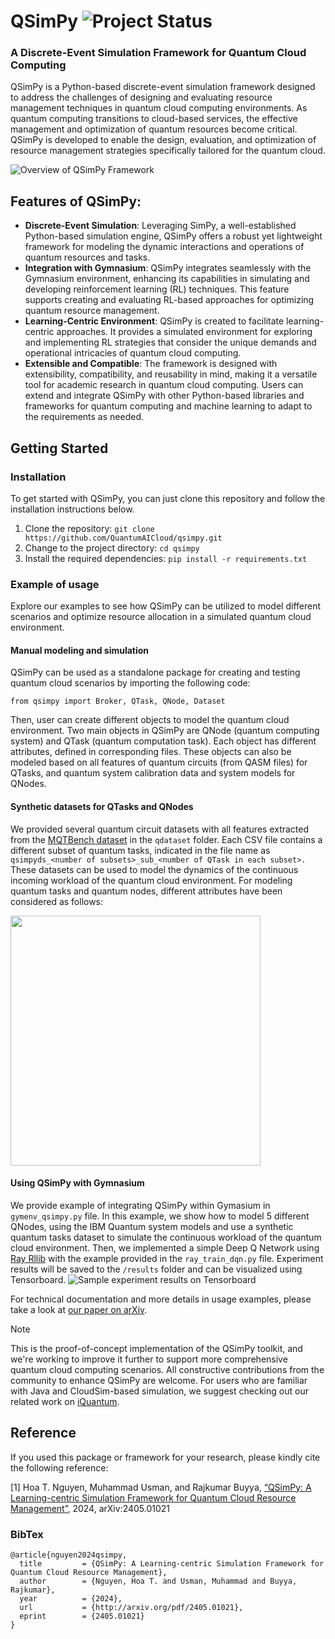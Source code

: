 # QSimPy ![Project Status](https://img.shields.io/badge/Project-Beta%20Release-yellow) 
### A Discrete-Event Simulation Framework for Quantum Cloud Computing

QSimPy is a Python-based discrete-event simulation framework designed to address the challenges of designing and evaluating resource management techniques in quantum cloud computing environments. As quantum computing transitions to cloud-based services, the effective management and optimization of quantum resources become critical. QSimPy is developed to enable the design, evaluation, and optimization of resource management strategies specifically tailored for the quantum cloud.

![Overview of QSimPy Framework](figures/fig02-qsimpy.png "Overview of QSimPy Framework")

## Features of QSimPy:

- **Discrete-Event Simulation**: Leveraging SimPy, a well-established Python-based simulation engine, QSimPy offers a robust yet lightweight framework for modeling the dynamic interactions and operations of quantum resources and tasks.
- **Integration with Gymnasium**: QSimPy integrates seamlessly with the Gymnasium environment, enhancing its capabilities in simulating and developing reinforcement learning (RL) techniques. This feature supports creating and evaluating RL-based approaches for optimizing quantum resource management.
- **Learning-Centric Environment**: QSimPy is created to facilitate learning-centric approaches. It provides a simulated environment for exploring and implementing RL strategies that consider the unique demands and operational intricacies of quantum cloud computing.
- **Extensible and Compatible**: The framework is designed with extensibility, compatibility, and reusability in mind, making it a versatile tool for academic research in quantum cloud computing. Users can extend and integrate QSimPy with other Python-based libraries and frameworks for quantum computing and machine learning to adapt to the requirements as needed.

## Getting Started
### Installation
To get started with QSimPy, you can just clone this repository and follow the installation instructions below. 

1. Clone the repository: `git clone https://github.com/QuantumAICloud/qsimpy.git`
2. Change to the project directory: `cd qsimpy`
3. Install the required dependencies: `pip install -r requirements.txt`

### Example of usage
Explore our examples to see how QSimPy can be utilized to model different scenarios and optimize resource allocation in a simulated quantum cloud environment.
#### Manual modeling and simulation
QSimPy can be used as a standalone package for creating and testing quantum cloud scenarios by importing the following code:
```
from qsimpy import Broker, QTask, QNode, Dataset
```
Then, user can create different objects to model the quantum cloud environment. Two main objects in QSimPy are QNode (quantum computing system) and QTask (quantum computation task). Each object has different attributes, defined in corresponding files. These objects can also be modeled based on all features of quantum circuits (from QASM files) for QTasks, and quantum system calibration data and system models for QNodes.

#### Synthetic datasets for QTasks and QNodes
We provided several quantum circuit datasets with all features extracted from the [MQTBench dataset](https://www.cda.cit.tum.de/mqtbench/) in the `qdataset` folder. Each CSV file contains a different subset of quantum tasks, indicated in the file name as `qsimpyds_<number of subsets>_sub_<number of QTask in each subset>.` These datasets can be used to model the dynamics of the continuous incoming workload of the quantum cloud environment. For modeling quantum tasks and quantum nodes, different attributes have been considered as follows:

<img src="figures/fig03-modeling.png" width="400">


#### Using QSimPy with Gymnasium
We provide example of integrating QSimPy within Gymasium in `gymenv_qsimpy.py` file. In this example, we show how to model 5 different QNodes, using the IBM Quantum system models and use a synthetic quantum tasks dataset to simulate the continuous workload of the quantum cloud environment.
Then, we implemented a simple Deep Q Network using [Ray Rllib](https://docs.ray.io/en/latest/rllib/index.html) with the example provided in the `ray_train_dqn.py` file. Experiment results will be saved to the `/results` folder and can be visualized using Tensorboard.
![Sample experiment results on Tensorboard](figures/fig07_tb.png "Sample RL Training results on Tensorboard")

For technical documentation and more details in usage examples, please take a look at [our paper on arXiv](https://arxiv.org/abs/2405.01021).

> [!NOTE]  
> This is the proof-of-concept implementation of the QSimPy toolkit, and we're working to improve it further to support more comprehensive quantum cloud computing scenarios. All constructive contributions from the community to enhance QSimPy are welcome. For users who are familiar with Java and CloudSim-based simulation, we suggest checking out our related work on [iQuantum](https://github.com/Cloudslab/iQuantum).


## Reference
If you used this package or framework for your research, please kindly cite the following reference:

[1] Hoa T. Nguyen, Muhammad Usman, and Rajkumar Buyya, [“QSimPy: A Learning-centric Simulation Framework for Quantum Cloud Resource Management”](https://arxiv.org/abs/2405.01021), 2024, arXiv:2405.01021

### BibTex
```
@article{nguyen2024qsimpy,
  title         = {QSimPy: A Learning-centric Simulation Framework for Quantum Cloud Resource Management},
  author        = {Nguyen, Hoa T. and Usman, Muhammad and Buyya, Rajkumar},
  year          = {2024},
  url           = {http://arxiv.org/pdf/2405.01021},
  eprint        = {2405.01021}
}
```
